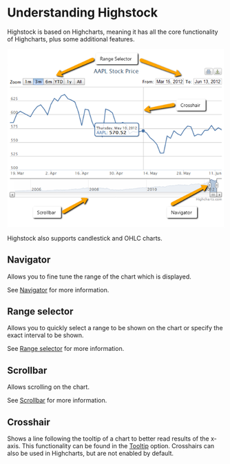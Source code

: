 Understanding Highstock
===

Highstock is based on Highcharts, meaning it has all the core functionality of Highcharts, plus some additional features.

![understanding_highstock.png](understanding_highstock.png)

Highstock also supports candlestick and OHLC charts.

Navigator
---------

Allows you to fine tune the range of the chart which is displayed.

See [Navigator](/docs/chart-concepts/navigator) for more information.

Range selector
--------------

Allows you to quickly select a range to be shown on the chart or specify the exact interval to be shown.

See [Range selector](/docs/chart-concepts/range-selector) for more information.

Scrollbar
---------

Allows scrolling on the chart.

See [Scrollbar](/docs/chart-concepts/scrollbar) for more information.

Crosshair
---------

Shows a line following the tooltip of a chart to better read results of the x-axis. This functionality can be found in the [Tooltip](/docs/chart-concepts/tooltip) option. Crosshairs can also be used in Highcharts, but are not enabled by default.
